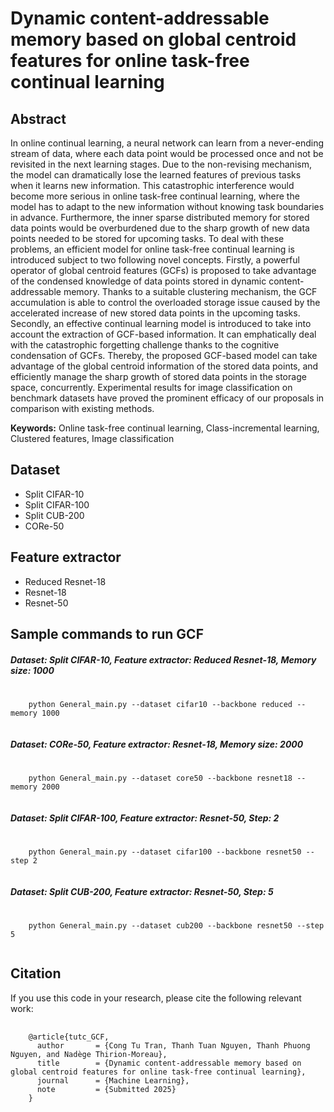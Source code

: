 # Dynamic content-addressable memory based on global centroid features for online task-free continual learning

## Abstract
In online continual learning, a neural network can learn from a never-ending stream of data, where each data point would be processed once and not be revisited in the next learning stages. Due to the non-revising mechanism, the model can dramatically lose the learned features of previous tasks when it learns new information. This catastrophic interference would become more serious in online task-free continual learning, where the model has to adapt to the new information without knowing task boundaries in advance. Furthermore, the inner sparse distributed memory for stored data points would be overburdened due to the sharp growth of new data points needed to be stored for upcoming tasks. To deal with these problems, an efficient model for online task-free continual learning is introduced subject to two following novel concepts. Firstly, a powerful operator of global centroid features (GCFs) is proposed to take advantage of the condensed knowledge of data points stored in dynamic content-addressable memory. Thanks to a suitable clustering mechanism, the GCF accumulation is able to control the overloaded storage issue caused by the accelerated increase of new stored data points in the upcoming tasks. Secondly, an effective continual learning model is introduced to take into account the extraction of GCF-based information. It can emphatically deal with the catastrophic forgetting challenge thanks to the cognitive condensation of GCFs. Thereby, the proposed GCF-based model can take advantage of the global centroid information of the stored data points, and efficiently manage the sharp growth of stored data points in the storage space, concurrently. Experimental results for image classification on benchmark datasets have proved the prominent efficacy of our proposals in comparison with existing methods. 

**Keywords:** Online task-free continual learning, Class-incremental learning, Clustered features, Image classification
## Dataset
- Split CIFAR-10
- Split CIFAR-100
- Split CUB-200
- CORe-50
## Feature extractor
- Reduced Resnet-18
- Resnet-18
- Resnet-50
## Sample commands to run GCF
##### Dataset: Split CIFAR-10, Feature extractor: Reduced Resnet-18, Memory size: 1000
<pre>
  <code id="code-snippet">
    python General_main.py --dataset cifar10 --backbone reduced --memory 1000 
  </code>
</pre>
##### Dataset: CORe-50, Feature extractor: Resnet-18, Memory size: 2000
<pre>
  <code id="code-snippet">
    python General_main.py --dataset core50 --backbone resnet18 --memory 2000
  </code>
</pre>
##### Dataset: Split CIFAR-100, Feature extractor: Resnet-50, Step: 2
<pre>
  <code id="code-snippet">
    python General_main.py --dataset cifar100 --backbone resnet50 --step 2
  </code>
</pre>
##### Dataset: Split CUB-200, Feature extractor: Resnet-50, Step: 5
<pre>
  <code id="code-snippet">
    python General_main.py --dataset cub200 --backbone resnet50 --step 5
  </code>
</pre>

## Citation
If you use this code in your research, please cite the following relevant work:
<pre>
  <code id="code-snippet">
    @article{tutc_GCF,
      author       = {Cong Tu Tran, Thanh Tuan Nguyen, Thanh Phuong Nguyen, and Nadège Thirion-Moreau},
      title        = {Dynamic content-addressable memory based on global centroid features for online task-free continual learning},
      journal      = {Machine Learning},
      note         = {Submitted 2025}
    }  </code>
</pre>


